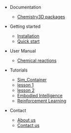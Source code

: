 - Documentation
  - [Chemistry3D packages](package.md)

- Getting started
  - [Installation](installation.md)
  - [Quick start](quickstart.md)

- User Manual
  - [Chemical reactions](chemicalreaction.md)
    
- Tutorials
  - [Sim_Container](Sim_Container.md)
  - [lesson 1](lesson1.md)
  - [lesson 2](lesson2.md)
  - [Embodied Intelligence](Embodied_Intelligence.md)
  - [Reinforcement Learning](Reinforcement_Learning.md)
  
- Contact
  - [About us](about.md)
  - [Contact us](contact.md)



